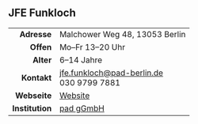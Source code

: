 ## JFE Funkloch

|||
-:|-
**Adresse** |     Malchower Weg 48, 13053 Berlin
**Offen** |       Mo–Fr 13–20 Uhr
**Alter** |       6–14 Jahre
**Kontakt** |     [jfe.funkloch@pad-berlin.de](mailto:jfe.funkloch@pad-berlin.de)<br>030 9799 7881
**Webseite** |    <a target="_blank" href="https://www.pad-berlin.de/jugendarbeit-praevention-und-qualifikation/jfe-funkloch">Website</a>
**Institution** | <a target="_blank" href="https://www.pad-berlin.de/">pad gGmbH</a>
